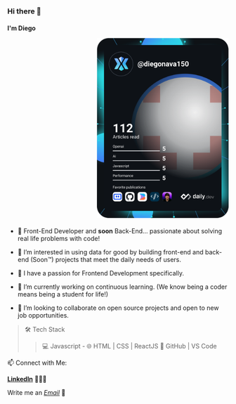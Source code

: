 ### Hi there 👋
#### I'm Diego <p align="right"><a href="https://app.daily.dev/diegonava150"><img src="https://github.com/Diegonava150/diegonava150/blob/main/devcard.svg" width="300" alt="Diego Navarro's Dev Card"/></a><p/>
 
- 🍒 Front-End Developer and **soon** Back-End... passionate about solving real life problems with code! 

- 👀 I’m interested in using data for good by building front-end and back-end (Soon™) projects that meet the daily needs of users.

- 🍎 I have a passion for Frontend Development specifically.

- 🌱 I’m currently working on continuous learning. (We know being a coder means being a student for life!)

- 🍋 I’m looking to collaborate on open source projects and open to new job opportunities.



> 🛠 Tech Stack
>> 💻   Javascript - 🌐   HTML | CSS | ReactJS  🔧   GitHub | VS Code

📫 Connect with Me:

**[LinkedIn](https://www.linkedin.com/in/diegonava150/)** 👨🏻‍💻

Write me an *[Email](mailto:diegojose150@gmail.com)* 💌
